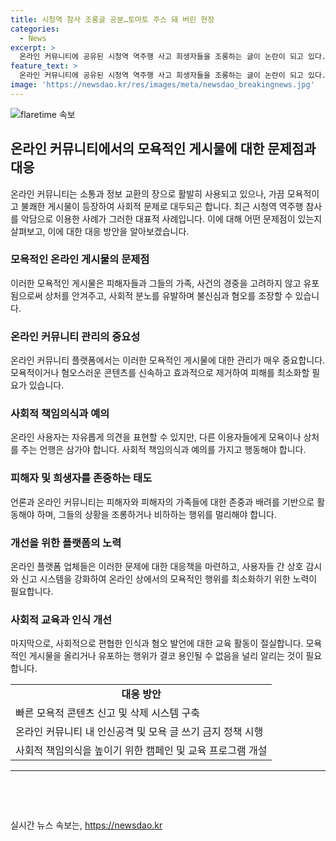 ```yaml
---
title: 시청역 참사 조롱글 공분…토마토 주스 돼 버린 현장
categories:
  - News
excerpt: >
  온라인 커뮤니티에 공유된 시청역 역주행 사고 희생자들을 조롱하는 글이 논란이 되고 있다. 희생자들을 토마토 주스로 비하하며 공분을 사고 있는데, 네티즌들은 이에 대해 강력한 비난을 쏟아내고 있다. 이와 더불어 다른 커뮤니티에서도 희생자들을 비하하는 글이 올라와 충격을 주고 있다. 이러한 사건이 발생한 1일 오후 9시 27분쯤의 사고의 경위에 대해 경찰은 수사를 진행 중이다.
feature_text: >
  온라인 커뮤니티에 공유된 시청역 역주행 사고 희생자들을 조롱하는 글이 논란이 되고 있다. 희생자들을 토마토 주스로 비하하며 공분을 사고 있는데, 네티즌들은 이에 대해 강력한 비난을 쏟아내고 있다. 이와 더불어 다른 커뮤니티에서도 희생자들을 비하하는 글이 올라와 충격을 주고 있다. 이러한 사건이 발생한 1일 오후 9시 27분쯤의 사고의 경위에 대해 경찰은 수사를 진행 중이다.
image: 'https://newsdao.kr/res/images/meta/newsdao_breakingnews.jpg'
---
```


<p><img src="https://newsdao.kr/res/images/meta/newsdao_breakingnews.jpg" alt="flaretime 속보" /></p>

<h2 data-ke-size="size26">온라인 커뮤니티에서의 모욕적인 게시물에 대한 문제점과 대응</h2>

<p data-ke-size="size16">온라인 커뮤니티는 소통과 정보 교환의 장으로 활발히 사용되고 있으나, 가끔 모욕적이고 불쾌한 게시물이 등장하여 사회적 문제로 대두되곤 합니다. 최근 시청역 역주행 참사를 악담으로 이용한 사례가 그러한 대표적 사례입니다. 이에 대해 어떤 문제점이 있는지 살펴보고, 이에 대한 대응 방안을 알아보겠습니다.</p>

<h3>모욕적인 온라인 게시물의 문제점</h3>

<p data-ke-size="size16">이러한 모욕적인 게시물은 피해자들과 그들의 가족, 사건의 경중을 고려하지 않고 유포됨으로써 상처를 안겨주고, 사회적 분노를 유발하며 불신심과 혐오를 조장할 수 있습니다.</p>

<h3>온라인 커뮤니티 관리의 중요성</h3>

<p data-ke-size="size16">온라인 커뮤니티 플랫폼에서는 이러한 모욕적인 게시물에 대한 관리가 매우 중요합니다. 모욕적이거나 혐오스러운 콘텐츠를 신속하고 효과적으로 제거하여 피해를 최소화할 필요가 있습니다.</p>

<h3>사회적 책임의식과 예의</h3>

<p data-ke-size="size16">온라인 사용자는 자유롭게 의견을 표현할 수 있지만, 다른 이용자들에게 모욕이나 상처를 주는 언행은 삼가야 합니다. 사회적 책임의식과 예의를 가지고 행동해야 합니다.</p>

<h3>피해자 및 희생자를 존중하는 태도</h3>

<p data-ke-size="size16">언론과 온라인 커뮤니티는 피해자와 피해자의 가족들에 대한 존중과 배려를 기반으로 활동해야 하며, 그들의 상황을 조롱하거나 비하하는 행위를 멀리해야 합니다.</p>

<h3>개선을 위한 플랫폼의 노력</h3>

<p data-ke-size="size16">온라인 플랫폼 업체들은 이러한 문제에 대한 대응책을 마련하고, 사용자들 간 상호 감시와 신고 시스템을 강화하여 온라인 상에서의 모욕적인 행위를 최소화하기 위한 노력이 필요합니다.</p>

<h3>사회적 교육과 인식 개선</h3>

<p data-ke-size="size16">마지막으로, 사회적으로 편협한 인식과 혐오 발언에 대한 교육 활동이 절실합니다. 모욕적인 게시물을 올리거나 유포하는 행위가 결코 용인될 수 없음을 널리 알리는 것이 필요합니다.</p>

<table>
    <tr>
        <td style="text-align: center; height: 17px;"><b>대응 방안</b></td>
    </tr>
    <tr>
        <td style="text-align: left; height: 17px;">빠른 모욕적 콘텐츠 신고 및 삭제 시스템 구축</td>
    </tr>
    <tr>
        <td style="text-align: left; height: 17px;">온라인 커뮤니티 내 인신공격 및 모욕 글 쓰기 금지 정책 시행</td>
    </tr>
    <tr>
        <td style="text-align: left; height: 17px;">사회적 책임의식을 높이기 위한 캠페인 및 교육 프로그램 개설</td>
    </tr>
</table>

<hr>

<p data-ke-size="size16">&nbsp;</p>

<p data-ke-size="size16">&nbsp;</p>
실시간 뉴스 속보는, <a href="https://newsdao.kr" rel="dofollow">https://newsdao.kr</a>


